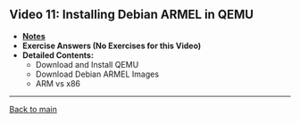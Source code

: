 ## Video 11: Installing Debian ARMEL in QEMU

- **[Notes](notes.md)**
- **Exercise Answers (No Exercises for this Video)**
- **Detailed Contents:**
  - Download and Install QEMU
  - Download Debian ARMEL Images
  - ARM vs x86
  
---
 
[Back to main](https://github.com/rot0xd/SecurityTube/blob/master/SGDE/README.md)
